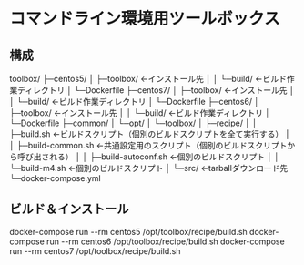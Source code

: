 コマンドライン環境用ツールボックス
==================================

構成
----

toolbox/
├─centos5/
│  ├─toolbox/            ←インストール先
│  │  └─build/          ←ビルド作業ディレクトリ
│  └─Dockerfile
├─centos7/
│  ├─toolbox/            ←インストール先
│  │  └─build/          ←ビルド作業ディレクトリ
│  └─Dockerfile
├─centos6/
│  ├─toolbox/            ←インストール先
│  │  └─build/          ←ビルド作業ディレクトリ
│  └─Dockerfile
├─common/
│  └─opt/
│      └─toolbox/
│          ├─recipe/
│          │  ├─build.sh            ←ビルドスクリプト（個別のビルドスクリプトを全て実行する）
│          │  ├─build-common.sh     ←共通設定用のスクリプト（個別のビルドスクリプトから呼び出される）
│          │  ├─build-autoconf.sh   ←個別のビルドスクリプト
│          │  └─build-m4.sh         ←個別のビルドスクリプト
│          └─src/                    ←tarballダウンロード先
└─docker-compose.yml


ビルド＆インストール
--------------------

docker-compose run --rm centos5 /opt/toolbox/recipe/build.sh
docker-compose run --rm centos6 /opt/toolbox/recipe/build.sh
docker-compose run --rm centos7 /opt/toolbox/recipe/build.sh
